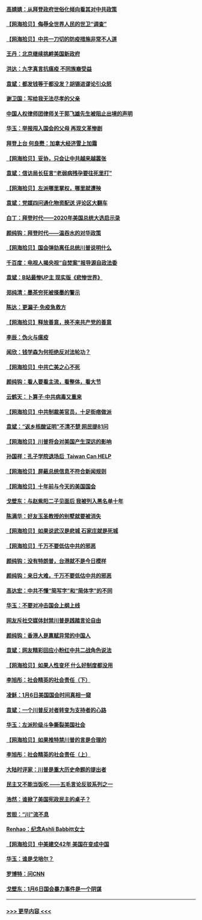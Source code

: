 #### [高婧婧：从拜登政府世俗化倾向看其对中共政策](../pages/nsc993/n12730028.md?t=02040451) 
#### [【网海拾贝】侮辱全世界人民的世卫“调查”](../pages/nsc993/n12727884.md?t=02040451) 
#### [【网海拾贝】中共一刀切的防疫措施非常不人道](../pages/nsc993/n12724879.md?t=02040451) 
#### [王丹：北京继续挑衅美国新政府](../pages/nsc993/n12722456.md?t=02040451) 
#### [洪达：九字真言抗瘟疫 不同族裔受益](../pages/nsc993/n12722448.md?t=02040451) 
#### [袁斌：都发钱等于都没发？胡锡进谬论引众怒](../pages/nsc993/n12722393.md?t=02040451) 
#### [谢卫国：写给我无法尽孝的父亲](../pages/nsc993/n12720325.md?t=02040451) 
#### [中国人权律师团律师关于郭飞雄先生被阻止出境的声明](../pages/nsc993/n12720203.md?t=02040451) 
#### [华玉：举报闯入国会的父母 再现文革惨剧](../pages/nsc993/n12719070.md?t=02040451) 
#### [拜登上台 何良懋：加拿大经济雪上加霜](../pages/nsc993/n12718943.md?t=02040451) 
#### [【网海拾贝】妥协，只会让中共越来越嚣张](../pages/nsc993/n12717392.md?t=02040451) 
#### [袁斌：信访局长狂言“老弱病残孕要往死里打”](../pages/nsc993/n12717343.md?t=02040451) 
#### [【网海拾贝】左派哪里掌权，哪里就遭殃](../pages/nsc993/n12715009.md?t=02040451) 
#### [袁斌：党媒四问通化物资配送 评论区大翻车](../pages/nsc993/n12714950.md?t=02040451) 
#### [白丁：拜登时代——2020年美国总统大选启示录](../pages/nsc993/n12714920.md?t=02040451) 
#### [颜纯钩：拜登时代——温吞水的对华政策](../pages/nsc993/n12713245.md?t=02040451) 
#### [【网海拾贝】国会弹劾离任总统川普说明什么](../pages/nsc993/n12712816.md?t=02040451) 
#### [千百度：电视人揭央视“自焚案”报导源自政法委](../pages/nsc993/n12709760.md?t=02040451) 
#### [袁斌：B站最惨UP主 现实版《悲惨世界》](../pages/nsc993/n12709686.md?t=02040451) 
#### [郑纯清：墨茶穷死被搽墨的警示](../pages/nsc993/n12709262.md?t=02040451) 
#### [陈达：更漏子·免疫急救方](../pages/nsc993/n12709244.md?t=02040451) 
#### [【网海拾贝】释放善意，换不来共产党的善意](../pages/nsc993/n12708361.md?t=02040451) 
#### [李辰：伪火与瘟疫](../pages/nsc993/n12707981.md?t=02040451) 
#### [闻欣：钱学森为何拒绝反对法轮功？](../pages/nsc993/n12707407.md?t=02040451) 
#### [【网海拾贝】中共亡美之心不死](../pages/nsc993/n12707621.md?t=02040451) 
#### [颜纯钩：看人要看主流，看整体，看大节](../pages/nsc993/n12707536.md?t=02040451) 
#### [云鹤天：卜算子‧中共病毒又重来](../pages/nsc993/n12707408.md?t=02040451) 
#### [【网海拾贝】中共制裁美官员，十足街痞做派](../pages/nsc993/n12705115.md?t=02040451) 
#### [袁斌：“返乡核酸证明”不清不楚 网民提81问](../pages/nsc993/n12704982.md?t=02040451) 
#### [【网海拾贝】川普将会对美国产生深远的影响](../pages/nsc993/n12703045.md?t=02040451) 
#### [孙国祥：孔子学院退场后  Taiwan Can HELP](../pages/nsc993/n12702430.md?t=02040451) 
#### [【网海拾贝】屏蔽总统信息不符合新闻规则](../pages/nsc993/n12699998.md?t=02040451) 
#### [【网海拾贝】十年前与今天的美国国会](../pages/nsc993/n12696993.md?t=02040451) 
#### [戈壁东：与赵紫阳二子见面后 我被列入黑名单十年](../pages/nsc993/n12696215.md?t=02040451) 
#### [陈满华：好友玉圣教授的别墅就要被消失](../pages/nsc993/n12695411.md?t=02040451) 
#### [【网海拾贝】如果说武汉是悲城 石家庄就是死城](../pages/nsc993/n12694589.md?t=02040451) 
#### [【网海拾贝】千万不要低估中共的邪恶](../pages/nsc993/n12692771.md?t=02040451) 
#### [颜纯钩：没有特朗普，台港就不是今日模样](../pages/nsc993/n12692678.md?t=02040451) 
#### [颜纯钩：来日大难，千万不要低估中共的邪恶](../pages/nsc993/n12692080.md?t=02040451) 
#### [高达宏：中共不懂“简写字”和“简体字”的不同](../pages/nsc993/n12692068.md?t=02040451) 
#### [华玉：不要对冲击国会上纲上线](../pages/nsc993/n12689948.md?t=02040451) 
#### [网友斥社交媒体封禁川普是践踏言论自由](../pages/nsc993/n12687482.md?t=02040451) 
#### [颜纯钩：香港人是禀赋异常的中国人](../pages/nsc993/n12685142.md?t=02040451) 
#### [袁斌：网友精彩回应小粉红中共二战角色说法](../pages/nsc993/n12684994.md?t=02040451) 
#### [【网海拾贝】如果人性变坏 什么好制度都没用](../pages/nsc993/n12683000.md?t=02040451) 
#### [李旭彤：社会精英的社会责任（下）](../pages/nsc993/n12680604.md?t=02040451) 
#### [凌稣：1月6日美国国会时间真相一窥](../pages/nsc993/n12682780.md?t=02040451) 
#### [袁斌：一个川普反对者转变为支持者的心路](../pages/nsc993/n12682700.md?t=02040451) 
#### [华玉：左派阶级斗争撕裂美国社会](../pages/nsc993/n12681226.md?t=02040451) 
#### [【网海拾贝】如果推特禁川普的言是合理的](../pages/nsc993/n12681232.md?t=02040451) 
#### [李旭彤：社会精英的社会责任（上）](../pages/nsc993/n12680501.md?t=02040451) 
#### [大陆时评家：川普是重大历史命题的提出者](../pages/nsc993/n12679904.md?t=02040451) 
#### [民主又不能当饭吃 ——五毛言论反驳系列之一](../pages/nsc993/n12679877.md?t=02040451) 
#### [浩然：谁掀了美国宪政民主的桌子？](../pages/nsc993/n12679850.md?t=02040451) 
#### [苦胆：“川”流不息](../pages/nsc993/n12678388.md?t=02040451) 
#### [Renhao：纪念Ashli Babbitt女士](../pages/nsc993/n12678359.md?t=02040451) 
#### [【网海拾贝】中美建交42年 美国在变成中国](../pages/nsc993/n12678324.md?t=02040451) 
#### [华玉：谁是戈培尔？](../pages/nsc993/n12677515.md?t=02040451) 
#### [罗博特：问CNN](../pages/nsc993/n12677172.md?t=02040451) 
#### [戈壁东：1月6日国会暴力事件是一个阴谋](../pages/nsc993/n12674639.md?t=02040451) 

----
#### [ >>> 更早内容 <<< ](../indexes/nsc993-earlier.md)
